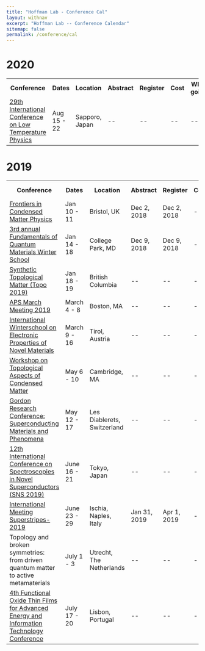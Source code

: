 ```yaml
---
title: "Hoffman Lab - Conference Cal"
layout: withnav
excerpt: "Hoffman Lab -- Conference Calendar"
sitemap: false
permalink: /conference/cal
---
```


# 2020

<table class="materials table" width="950">

<tbody>
<tr><th>Conference</th><th>Dates</th><th>Location</th><th>Abstract</th><th>Register</th><th>Cost</th><th>Who's going?</th></tr>

<tr><td><a href="http://www.lt29.jp/">29th International Conference on Low Temperature Physics</a></td>
<td>Aug 15 - 22</td><td>Sapporo, Japan</td><td> -- </td><td> -- </td><td> -- </td><td> -- </td></tr>
</tbody>
</table>

# 2019
<table class="materials table" width="950">

<tr><th>Conference</th><th>Dates</th><th>Location</th><th>Abstract</th><th>Register</th><th>Cost</th><th>Who's going?</th></tr>

<tr><td><a href="http://www.frontiers-cmp.org/">Frontiers in Condensed Matter Physics</a></td>
<td>Jan 10 - 11</td><td>Bristol, UK</td><td> Dec 2, 2018 </td><td> Dec 2, 2018 </td><td> -- </td><td> -- </td></tr>

<tr><td><a href="https://fqm.physics.umd.edu/">3rd annual Fundamentals of Quantum Materials Winter School</a></td>
<td>Jan 14 - 18</td><td>College Park, MD</td><td> Dec 9, 2018 </td><td> Dec 9, 2018 </td><td> -- </td><td> -- </td></tr>

<tr><td><a href="https://qmi.ubc.ca/topo2019">Synthetic Topological Matter (Topo 2019)</a></td>
<td>Jan 18 - 19</td><td>British Columbia</td><td> -- </td><td> -- </td><td> -- </td><td> -- </td></tr>

<tr><td><a href="https://www.aps.org/meetings/march/index.cfm">APS March Meeting 2019</a></td>
<td>March 4 - 8</td><td>Boston, MA</td><td> -- </td><td> -- </td><td> -- </td><td> -- </td></tr>

<tr><td><a href="https://www.iwepnm.org/2019/">International Winterschool on Electronic Properties of Novel Materials</a></td>
<td>March 9 - 16</td><td>Tirol, Austria</td><td> -- </td><td> -- </td><td> -- </td><td> -- </td></tr>

<tr><td><a href="http://cmsa.fas.harvard.edu/condensed-matter/">Workshop on Topological Aspects of Condensed Matter</a></td>
<td>May 6 - 10</td><td>Cambridge, MA</td><td> -- </td><td> -- </td><td> -- </td><td> -- </td></tr>

<tr><td><a href="https://www.grc.org/superconductivity-conference/2019/">Gordon Research Conference: Superconducting Materials and Phenomena</a></td>
<td>May 12 - 17</td><td>Les Diablerets, Switzerland</td><td> -- </td><td> -- </td><td> -- </td><td> -- </td></tr>

<tr><td><a href="http://sns2019.t.u-tokyo.ac.jp/">12th International Conference on Spectroscopies in Novel Superconductors (SNS 2019)</a></td>
<td>June 16 - 21</td><td>Tokyo, Japan</td><td> -- </td><td> -- </td><td> -- </td><td> -- </td></tr>

<tr><td><a href="https://www.superstripes.net/conferences/superstripes2019">International Meeting Superstripes-2019</a></td>
<td>June 23 - 29</td><td>Ischia, Naples, Italy</td><td> Jan 31, 2019 </td><td> Apr 1, 2019 </td><td> -- </td><td> -- </td></tr>

<tr><td>Topology and broken symmetries: from driven quantum matter to active metamaterials</td>
<td>July 1 - 3</td><td>Utrecht, The Netherlands</td><td> -- </td><td> -- </td><td> -- </td><td> -- </td></tr>

<tr><td><a href="https://www.fusion-conferences.com/conference95.php">4th Functional Oxide Thin Films for Advanced Energy and Information Technology Conference</a></td>
<td>July 17 - 20</td><td>Lisbon, Portugal</td><td> -- </td><td> -- </td><td> -- </td><td> -- </td></tr>

</table>